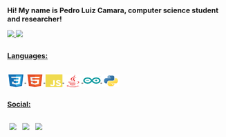 ### Hi! My name is Pedro Luiz Camara, computer science student and researcher!
<div>
  <a href="https://github.com/camara0729">
  <img height="160em" src="https://github-readme-stats.vercel.app/api?username=camara0729&show_icons=true&theme=tokyonight&include_all_commits=true&count_private=true"/>
 <img height="160em" src="https://github-readme-stats.vercel.app/api/top-langs/?username=camara0729&layout=compact&langs_count=7&theme=tokyonight"/>
</div>
  
  ##

### Languages:
<div style="display: inline_block"><br>
  <img align="center" alt="Pedro-CSS" height="30" width="40" src="https://raw.githubusercontent.com/devicons/devicon/master/icons/css3/css3-original.svg">
  <img align="center" alt="Pedro-HTML" height="30" width="40" src="https://raw.githubusercontent.com/devicons/devicon/master/icons/html5/html5-original.svg">
  <img align="center" alt="Pedro-Js" height="30" width="40" src="https://raw.githubusercontent.com/devicons/devicon/master/icons/javascript/javascript-plain.svg">
  <img align="center" alt="Pedro-Java" height="30" width="40" src="https://raw.githubusercontent.com/devicons/devicon/master/icons/java/java-plain.svg">
  <img align="center" alt="Pedro-Arduino" height="30" width="40" src="https://raw.githubusercontent.com/devicons/devicon/master/icons/arduino/arduino-original.svg">
  <img align="center" alt="Pedro-Python" height="30" width="40" src="https://raw.githubusercontent.com/devicons/devicon/master/icons/python/python-original.svg">
</div>
  
  ##

### Social:
<div style = "display: inline_block"><br> 
  <a href="https://instagram.com/pedroluizsgc" target="_blank" rel=”noopener”><img src="https://img.shields.io/badge/-Instagram-%23E4405F?style=for-the-badge&logo=instagram&logoColor=white" hspace="5" target="_blank" rel=”noopener”></a>
  <a href = "mailto:camarapedro139@gmail.com"><img src="https://img.shields.io/badge/Gmail-D14836?style=for-the-badge&logo=gmail&logoColor=white" hspace="5"></a>
  <a href="https://www.linkedin.com/in/pedro-luiz-sales-guerra-camara-74930020a" target="_blank" rel=”noopener”><img src="https://img.shields.io/badge/-LinkedIn-%230077B5?style=for-the-badge&logo=linkedin&logoColor=white" hspace="5" target="_blank" rel=”noopener”></a> 
</div>
